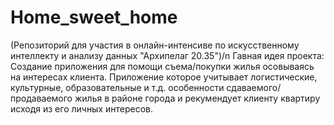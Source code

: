 # Home_sweet_home
(Репозиторий для участия в онлайн-интенсиве по искусственному интеллекту и анализу данных "Архипелаг 20.35")/n
Гавная идея проекта: Создание приложения для помощи съема/покупки жилья осовываясь на интересах клиента. Приложение которое учитывает логистические, культурные, образовательные и т.д. особенности сдаваемого/продаваемого жилья в районе города и рекумендует клиенту квартиру исходя из его личных интересов. 
